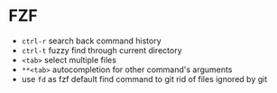 # FZF

* `ctrl-r` search back command history
* `ctrl-t` fuzzy find through current directory
* `<tab>` select multiple files
* `**<tab>` autocompletion for other command's arguments
* use `fd` as fzf default find command to git rid of files ignored by git
